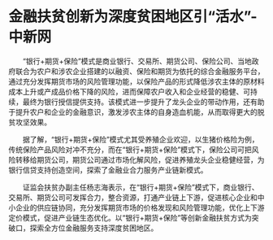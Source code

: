 # 金融扶贫创新为深度贫困地区引“活水”-中新网

　　“银行+期货+保险”模式是商业银行、交易所、期货公司、保险公司、当地政府联合为农户和涉农企业搭建的以融资、保险和期货为依托的综合金融服务平台，通过充分发挥期货市场的风险管理功能，以保险产品的形式降低涉农主体的原材料成本上升或产成品价格下降的风险，进而保障农户收入和企业经营的稳健、可持续，最终为银行授信提供支持。该模式进一步提升了龙头企业的带动作用，还有助于提升农户和企业的金融意识，激发涉农主体的自身造血机能，从而取得更大的脱贫攻坚效果。

　　据了解，“银行+期货+保险”模式尤其受养殖企业欢迎，以生猪价格险为例，传统保险产品风险对冲不充分，而在“银行+期货+保险”模式下，保险公司可把风险转移给期货公司，期货公司通过市场化解风险，促进养殖龙头企业稳健经营，为银行信贷支持创造空间，探索了金融业合力服务产业链新模式。

　　证监会扶贫办副主任杨志海表示，在“银行+期货+保险”模式下，商业银行、交易所、期货公司可发挥合力，整合资源，打通产业链上下游，促进核心企业和中小企业的供应链协同，充分发挥期货市场的价格发现和风险管理功能，优化上下游定价模式，促进产业链生态优化。以“银行+期货+保险”等创新金融扶贫方式为突破口，探索全方位金融服务支持深度贫困地区。

